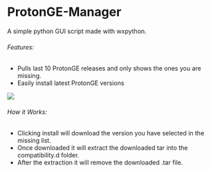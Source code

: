 # ProtonGE-Manager
A simple python GUI script made with wxpython.

###### Features:
- Pulls last 10 ProtonGE releases and only shows the ones you are missing.
- Easily install latest ProtonGE versions

![](.screenshot/ProtonGE-Manager.png)

###### How it Works:
- Clicking install will download the version you have selected in the missing list.
- Once downloaded it will extract the downloaded tar into the compatibility.d folder.
- After the extraction it will remove the downloaded .tar file.
